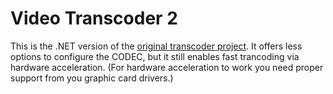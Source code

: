 # Video Transcoder 2

This is the .NET version of the [original transcoder project](https://github.com/faburaya/videotranscoder).
It offers less options to configure the CODEC, but it still enables fast trancoding via hardware acceleration.
(For hardware acceleration to work you need proper support from you graphic card drivers.)